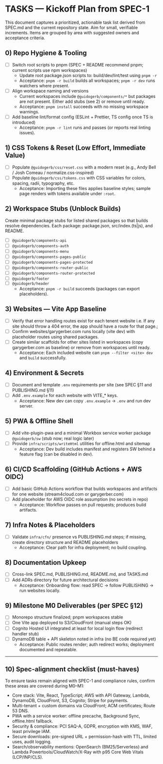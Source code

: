# TASKS — Kickoff Plan from SPEC-1

This document captures a prioritized, actionable task list derived from SPEC.md and the current repository state. Aim for small, verifiable increments. Items are grouped by area with suggested owners and acceptance criteria.

## 0) Repo Hygiene & Tooling
- [ ] Switch root scripts to pnpm (SPEC + README recommend pnpm; current scripts use npm workspaces)
  - Update root package.json scripts to: build/dev/lint/test using `pnpm -r`
  - Acceptance: `pnpm -r build` builds all workspaces; `pnpm -r dev` runs watchers where present.
- [ ] Align workspace naming and versions
  - Current workspaces include `@guidogerb/components/*` but packages are not present. Either add stubs (see 2) or remove until ready.
  - Acceptance: `pnpm install` succeeds with no missing workspace warnings.
- [ ] Add baseline lint/format config (ESLint + Prettier, TS config once TS is introduced)
  - Acceptance: `pnpm -r lint` runs and passes (or reports real linting issues).

## 1) CSS Tokens & Reset (Low Effort, Immediate Value)
- [ ] Populate `@guidogerb/css/reset.css` with a modern reset (e.g., Andy Bell / Josh Comeau / normalize.css-inspired)
- [ ] Populate `@guidogerb/css/tokens.css` with CSS variables for colors, spacing, radii, typography, etc.
  - Acceptance: Importing these files applies baseline styles; sample page renders with tokens available under `:root`.

## 2) Workspace Stubs (Unblock Builds)
Create minimal package stubs for listed shared packages so that builds resolve dependencies. Each package: package.json, src/index.(ts|js), and README.
- [ ] `@guidogerb/components-api`
- [ ] `@guidogerb/components-auth`
- [ ] `@guidogerb/components-menu`
- [ ] `@guidogerb/components-pages-public`
- [ ] `@guidogerb/components-pages-protected`
- [ ] `@guidogerb/components-router-public`
- [ ] `@guidogerb/components-router-protected`
- [ ] `@guidogerb/footer`
- [ ] `@guidogerb/header`
  - Acceptance: `pnpm -r build` succeeds (packages can export placeholders).

## 3) Websites — Vite App Baseline
- [ ] Verify that error handling routes exist for each tenent website i.e. If any site should throw a 404 error, the app should have a route for that page.;
- [ ] Confirm websites/garygerber.com runs locally (vite dev) with placeholder routes using shared packages.
- [ ] Create similar scaffolds for other sites listed in workspaces (copy garygerber.com as baseline) or remove from workspaces until ready.
  - Acceptance: Each included website can `pnpm --filter <site> dev` and `build` successfully.

## 4) Environment & Secrets
- [ ] Document and template `.env` requirements per site (see SPEC §11 and PUBLISHING.md §11)
- [ ] Add `.env.example` for each website with VITE_* keys.
  - Acceptance: New dev can copy `.env.example` → `.env` and run dev server.

## 5) PWA & Offline Shell
- [ ] Add vite-plugin-pwa and a minimal Workbox service worker package `@guidogerb/sw` (stub now; real logic later)
- [ ] Provide `infra/scripts/writeHtml` utilities for offline.html and sitemap
  - Acceptance: Dev build includes manifest and registers SW behind a feature flag (can be disabled in dev).

## 6) CI/CD Scaffolding (GitHub Actions + AWS OIDC)
- [ ] Add basic GitHub Actions workflow that builds workspaces and artifacts for one website (stream4cloud.com or garygerber.com)
- [ ] Add placeholder for AWS OIDC role assumption (no secrets in repo)
  - Acceptance: Workflow passes on pull requests; produces build artifacts.

## 7) Infra Notes & Placeholders
- [ ] Validate `infra/cfn/` presence vs PUBLISHING.md steps; if missing, create directory structure and README placeholders
  - Acceptance: Clear path for infra deployment; no build coupling.

## 8) Documentation Upkeep
- [ ] Cross-link SPEC.md, PUBLISHING.md, README.md, and TASKS.md
- [ ] Add ADRs directory for future architectural decisions
  - Acceptance: Onboarding flow: read SPEC → follow PUBLISHING → run websites locally.

## 9) Milestone M0 Deliverables (per SPEC §12)
- [ ] Monorepo structure finalized; pnpm workspaces stable
- [ ] One Vite app deployed to S3/CloudFront (manual steps OK)
- [ ] Cognito Hosted UI integrated at least for local login flow (redirect handler stub)
- [ ] DynamoDB table + API skeleton noted in infra (no BE code required yet)
  - Acceptance: Public routes render; auth redirect works; deployment documented and repeatable.

---

## 10) Spec-alignment checklist (must-haves)
To ensure tasks remain aligned with SPEC-1 and compliance rules, confirm these areas are covered during M0–M1:
- Core stack: Vite, React, TypeScript; AWS with API Gateway, Lambda, DynamoDB, CloudFront, S3, Cognito; Stripe for payments.
- Multi-tenant + custom domains via CloudFront; ACM certificates; Route 53 DNS.
- PWA with a service worker: offline precache, Background Sync, offline.html fallback.
- Security & compliance: PCI SAQ-A, GDPR, encryption with KMS, WAF, least privilege IAM.
- Secure downloads: pre-signed URL + permission-hash with TTL, limited uses, audit logging.
- Search/observability mentions: OpenSearch (BM25/Serverless) and Lambda Powertools/CloudWatch/X-Ray with p95 Core Web Vitals (LCP/INP/CLS).

